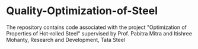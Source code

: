 # Quality-Optimization-of-Steel
The repository contains code associated with the project "Optimization of Properties of Hot-rolled Steel" supervised by Prof. Pabitra Mitra and Itishree Mohanty, Research and Development, Tata Steel
